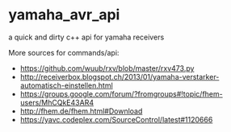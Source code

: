 yamaha_avr_api
==============

a quick and dirty c++ api for yamaha receivers






More sources for commands/api: 
- https://github.com/wuub/rxv/blob/master/rxv473.py
- http://receiverbox.blogspot.ch/2013/01/yamaha-verstarker-automatisch-einstellen.html
- https://groups.google.com/forum/?fromgroups#!topic/fhem-users/MhCQkE43AR4
- http://fhem.de/fhem.html#Download
- https://yavc.codeplex.com/SourceControl/latest#1120666
